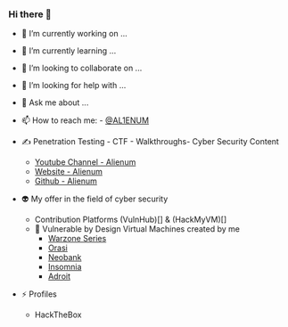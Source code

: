 ### Hi there 👋

<!--
**AL1ENUM/AL1ENUM** is a ✨ _special_ ✨ repository because its `README.md` (this file) appears on your GitHub profile.
-->

- 🔭 I’m currently working on ...
- 🌱 I’m currently learning ...
- 👯 I’m looking to collaborate on ...
- 🤔 I’m looking for help with ...
- 💬 Ask me about ...
- 📫 How to reach me:
       - [@AL1ENUM](https://twitter.com/AL1ENUM)
- ✍ Penetration Testing - CTF - Walkthroughs- Cyber Security Content
    - [Youtube Channel - Alienum](https://www.youtube.com/channel/UCEYXThW-Vj7PFSQW5-r2F_w)
    - [Website - Alienum](https://al1enum.github.io/)
    - [Github  - Alienum](https://github.com/AL1ENUM)

- 👽 My offer in the field of cyber security
  - Contribution Platforms (VulnHub)[] & (HackMyVM)[]
  - 🚀 Vulnerable by Design Virtual Machines created by me
     - [Warzone Series](https://www.vulnhub.com/series/warzone,395/)
     - [Orasi](https://www.vulnhub.com/entry/orasi-1,660/)
     - [Neobank](https://www.vulnhub.com/entry/neobank-1,642/)
     - [Insomnia](https://www.vulnhub.com/entry/insomnia-1,644/)
     - [Adroit](https://www.vulnhub.com/entry/adroit-101,647/)

- ⚡ Profiles
     - HackTheBox
       
       <script src="https://www.hackthebox.eu/badge/314167"></script>
  


<!---
m1tak/m1tak is a ✨ special ✨ repository because its `README.md` (this file) appears on your GitHub profile.
You can click the Preview link to take a look at your changes.
--->
